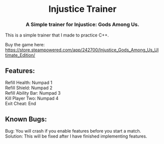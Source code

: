 <h1 align="center">Injustice Trainer</h1>
<h3 align="center">A Simple trainer for Injustice: Gods Among Us.</h3>

This is a simple trainer that I made to practice C++.

Buy the game here: https://store.steampowered.com/app/242700/Injustice_Gods_Among_Us_Ultimate_Edition/

## Features:
Refill Health: Numpad 1 <br/>
Refill Shield: Numpad 2 <br/>
Refill Ability Bar: Numpad 3 <br/>
Kill Player Two: Numpad 4 <br/>
Exit Cheat: End

## Known Bugs:
Bug: You will crash if you enable features before you start a match. <br/>
Solution: This will be fixed after I have finished implementing features.
